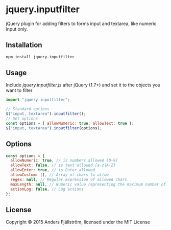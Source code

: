 # jquery.inputfilter

jQuery plugin for adding filters to forms input and textarea, like numeric input only.

## Installation

```bash
npm install jquery.inputfilter
```

## Usage

Include _jquery.inputfilter.js_ after jQuery (1.7+) and set it to the objects you want to filter

```js
import "jquery.inputfilter";

// Standard options
$("input, textarea").inputfilter();
// Set options
const options = { allowNumeric: true, allowText: true };
$("input, textarea").inputfilter(options);
```

## Options

```js
const options = {
  allowNumeric: true, // is numbers allowed [0-9]
  allowText: false, // is text allowed [a-z|A-Z]
  allowEnter: true, // is Enter allowed
  allowCustom: [], // Array of chars to allow
  regex: null, // Regular expression of allowed chars
  maxLength: null, // Numeric value representing the maximum number of chars permitted
  actionLog: false, // Log actions
};
```

## License

Copyright &copy; 2015 Anders Fj&auml;llstr&ouml;m, licensed under the MIT License

